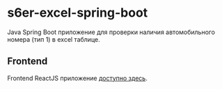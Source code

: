 # s6er-excel-spring-boot
Java Spring Boot приложение для проверки наличия автомобильного номера (тип 1) в excel таблице.
## Frontend
Frontend ReactJS приложение [доступно здесь](https://github.com/ivanxc/s6er-excel-react).
